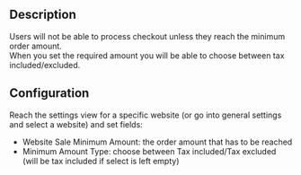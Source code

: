 ## Description

Users will not be able to process checkout unless they reach the minimum order
amount.<br/> When you set the required amount you will be able to choose between tax
included/excluded.

## Configuration

Reach the settings view for a specific website (or go into general settings and select a
website) and set fields:

- Website Sale Minimum Amount: the order amount that has to be reached
- Minimum Amount Type: choose between Tax included/Tax excluded (will be tax included if
  select is left empty)
